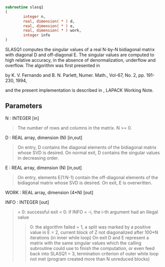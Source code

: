 ```fortran
subroutine slasq1
(
        integer n,
        real, dimension( * ) d,
        real, dimension( * ) e,
        real, dimension( * ) work,
        integer info
)
```

SLASQ1 computes the singular values of a real N-by-N bidiagonal
matrix with diagonal D and off-diagonal E. The singular values
are computed to high relative accuracy, in the absence of
denormalization, underflow and overflow. The algorithm was first
presented in

by K. V.
Fernando and B. N. Parlett, Numer. Math., Vol-67, No. 2, pp. 191-230,
1994,

and the present implementation is described in , LAPACK Working Note.

## Parameters
N : INTEGER [in]
> The number of rows and columns in the matrix. N >= 0.

D : REAL array, dimension (N) [in,out]
> On entry, D contains the diagonal elements of the
> bidiagonal matrix whose SVD is desired. On normal exit,
> D contains the singular values in decreasing order.

E : REAL array, dimension (N) [in,out]
> On entry, elements E(1:N-1) contain the off-diagonal elements
> of the bidiagonal matrix whose SVD is desired.
> On exit, E is overwritten.

WORK : REAL array, dimension (4*N) [out]

INFO : INTEGER [out]
> = 0: successful exit
> < 0: if INFO = -i, the i-th argument had an illegal value
> > 0: the algorithm failed
> = 1, a split was marked by a positive value in E
> = 2, current block of Z not diagonalized after 100*N
> iterations (in inner while loop)  On exit D and E
> represent a matrix with the same singular values
> which the calling subroutine could use to finish the
> computation, or even feed back into SLASQ1
> = 3, termination criterion of outer while loop not met
> (program created more than N unreduced blocks)
